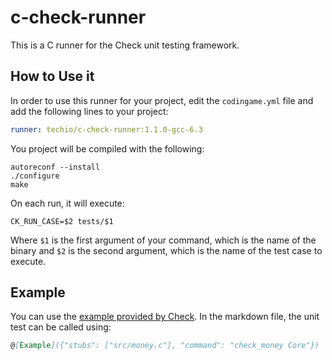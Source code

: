 # c-check-runner

This is a C runner for the Check unit testing framework.

## How to Use it

In order to use this runner for your project, edit the `codingame.yml` file and add the following lines to your project:

```yaml
runner: techio/c-check-runner:1.1.0-gcc-6.3
```

You project will be compiled with the following:

```
autoreconf --install
./configure
make
```

On each run, it will execute:
```
CK_RUN_CASE=$2 tests/$1
```

Where `$1` is the first argument of your command, which is the name of the binary and `$2` is the second argument, which is the name of the test case to execute.

## Example

You can use the [example provided by Check](https://libcheck.github.io/check/doc/check_html/check_3.html). 
In the markdown file, the unit test can be called using:

```markdown
@[Example]({"stubs": ["src/money.c"], "command": "check_money Core"})
```
